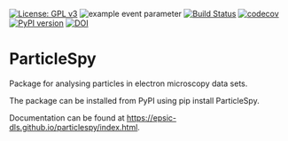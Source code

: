 [![License: GPL v3](https://img.shields.io/badge/License-GPLv3-blue.svg)](https://www.gnu.org/licenses/gpl-3.0)
![example event parameter](https://github.com/github/docs/actions/workflows/main.yml/badge.svg?event=push)
[![Build Status](https://travis-ci.com/ePSIC-DLS/ParticleSpy.svg?branch=master)](https://travis-ci.com/ePSIC-DLS/ParticleSpy)
[![codecov](https://codecov.io/gh/ePSIC-DLS/ParticleSpy/branch/master/graph/badge.svg)](https://codecov.io/gh/ePSIC-DLS/ParticleSpy)
[![PyPI version](https://badge.fury.io/py/particlespy.svg)](https://badge.fury.io/py/particlespy)
[![DOI](https://zenodo.org/badge/154111577.svg)](https://zenodo.org/badge/latestdoi/154111577)

# ParticleSpy
Package for analysing particles in electron microscopy data sets.

The package can be installed from PyPI using pip install ParticleSpy.

Documentation can be found at https://epsic-dls.github.io/particlespy/index.html.
